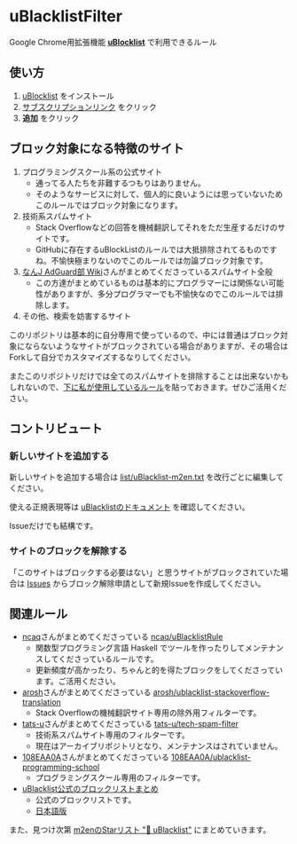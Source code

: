 # uBlacklistFilter

Google Chrome用拡張機能 **[uBlocklist](https://chrome.google.com/webstore/detail/ublacklist/pncfbmialoiaghdehhbnbhkkgmjanfhe)** で利用できるルール

## 使い方

1. [uBlocklist](https://chrome.google.com/webstore/detail/ublacklist/pncfbmialoiaghdehhbnbhkkgmjanfhe) をインストール
2. [サブスクリプションリンク](https://iorate.github.io/ublacklist/subscribe?name=m2en-uBlacklistFilter&url=https://raw.githubusercontent.com/m2en/uBlacklistFilter/main/list/uBlacklist-m2en.txt) をクリック
3. **追加** をクリック

## ブロック対象になる特徴のサイト

1. プログラミングスクール系の公式サイト
   - 通ってる人たちを非難するつもりはありません。
   - そのようなサービスに対して、個人的に良いようには思っていないためこのルールではブロック対象になります。
2. 技術系スパムサイト
   - Stack Overflowなどの回答を機械翻訳してそれをただ生産するだけのサイトです。
   - GitHubに存在するuBlockListのルールでは大抵排除されてるものですね。不愉快極まりないのでこのルールでは勿論ブロック対象です。
3. [なんJ AdGuard部 Wiki](https://wikiwiki.jp/nanj-adguard/)さんがまとめてくださっているスパムサイト全般
   - この方達がまとめているものは基本的にプログラマーには関係ない可能性がありますが、多分プログラマーでも不愉快なのでこのルールでは排除します。
4. その他、検索を妨害するサイト

このリポジトリは基本的に自分専用で使っているので、中には普通はブロック対象にならないようなサイトがブロックされている場合がありますが、その場合はForkして自分でカスタマイズするなりしてください。

またこのリポジトリだけでは全てのスパムサイトを排除することは出来ないかもしれないので、[下に私が使用しているルール](#関連ルール)を貼っておきます。ぜひご活用ください。

## コントリビュート

### 新しいサイトを追加する

新しいサイトを追加する場合は [list/uBlacklist-m2en.txt](./list/uBlacklist-m2en.txt) を改行ごとに編集してください。

使える正規表現等は [uBlacklistのドキュメント](https://iorate.github.io/ublacklist/docs/advanced-features) を確認してください。

Issueだけでも結構です。

### サイトのブロックを解除する

「このサイトはブロックする必要はない」と思うサイトがブロックされていた場合は [Issues](https://github.com/m2en/uBlacklistFilter/issues) からブロック解除申請として新規Issueを作成してください。

## 関連ルール

- [ncaq](https://github.com/ncaq)さんがまとめてくださっている [ncaq/uBlacklistRule](https://github.com/ncaq/uBlacklistRule)
  - 関数型プログラミング言語 Haskell でツールを作ったりしてメンテナンスしてくださっているルールです。
  - 更新頻度が高かったり、ちゃんと的を得たブロックをしてくださっています。ご活用ください。
- [arosh](https://github.com/arosh)さんがまとめてくださっている [arosh/ublacklist-stackoverflow-translation](https://github.com/arosh/ublacklist-stackoverflow-translation)
  - Stack Overflowの機械翻訳サイト専用の除外用フィルターです。
- [tats-u](https://github.com/tats-u)さんがまとめてくださっている [tats-u/tech-spam-filter](https://github.com/tats-u/tech-spam-filter)
  - 技術系スパムサイト専用のフィルターです。
  - 現在はアーカイブリポジトリとなり、メンテナンスはされていません。
- [108EAA0A](https://github.com/108EAA0A)さんがまとめてくださっている [108EAA0A/ublacklist-programming-school](https://github.com/108EAA0A/ublacklist-programming-school)
  - プログラミングスクール専用のフィルターです。
- [uBlacklist公式のブロックリストまとめ](https://iorate.github.io/ublacklist/subscriptions)
  - 公式のブロックリストです。
  - [日本語版](https://iorate.github.io/ublacklist/ja/subscriptions)

また、見つけ次第 [m2enのStarリスト "🚫 uBlacklist"](https://github.com/stars/m2en/lists/ublock) にまとめていきます。
